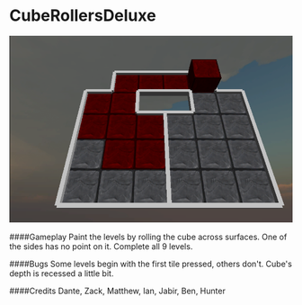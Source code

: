 CubeRollersDeluxe
=================

![readme image][1]

####Gameplay
Paint the levels by rolling the cube across surfaces. One of the sides has no point on it. Complete all 9 levels.

####Bugs
Some levels begin with the first tile pressed, others don't. Cube's depth is recessed a little bit.

####Credits
Dante, Zack, Matthew, Ian, Jabir, Ben, Hunter

  [1]: https://raw.githubusercontent.com/GameMakersUnion/CubeRollersDeluxe/master/README.png
